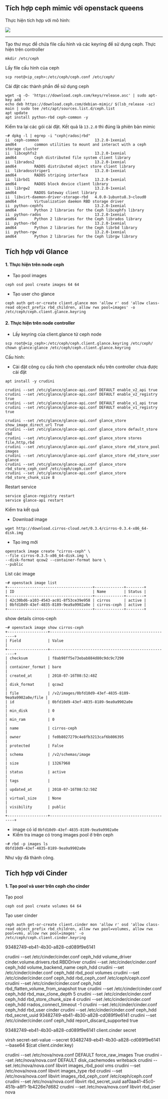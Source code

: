 ## Tích hợp ceph mimic với openstack queens

Thực hiện tích hợp với mô hình:

  ![](../images/integrate_ceph_ops.png)

---

Tạo thư mục để chứa file cấu hình và các keyring để sử dụng ceph. Thực hiện trên controller

```
mkdir /etc/ceph
```

Lấy file cấu hình của ceph

```
scp root@<ip_ceph>:/etc/ceph/ceph.conf /etc/ceph/
```

Cài đặt các thành phần để sử dụng ceph

```
wget -q -O- 'https://download.ceph.com/keys/release.asc' | sudo apt-key add -
echo deb https://download.ceph.com/debian-mimic/ $(lsb_release -sc) main | sudo tee /etc/apt/sources.list.d/ceph.list
apt update
apt install python-rbd ceph-common -y
```

Kiểm tra lại các gói cài đặt. Kết quả là `13.2.0` thì đúng là phiên bản mimic

```
~# dpkg -l | egrep -i "ceph|rados|rbd"
ii  ceph-common                         13.2.0-1xenial                              amd64        common utilities to mount and interact with a ceph storage cluster
ii  libcephfs2                          13.2.0-1xenial                              amd64        Ceph distributed file system client library
ii  librados2                           13.2.0-1xenial                              amd64        RADOS distributed object store client library
ii  libradosstriper1                    13.2.0-1xenial                              amd64        RADOS striping interface
ii  librbd1                             13.2.0-1xenial                              amd64        RADOS block device client library
ii  librgw2                             13.2.0-1xenial                              amd64        RADOS Gateway client library
ii  libvirt-daemon-driver-storage-rbd   4.0.0-1ubuntu8.3~cloud0                     amd64        Virtualization daemon RBD storage driver
ii  python-cephfs                       13.2.0-1xenial                              amd64        Python 2 libraries for the Ceph libcephfs library
ii  python-rados                        13.2.0-1xenial                              amd64        Python 2 libraries for the Ceph librados library
ii  python-rbd                          13.2.0-1xenial                              amd64        Python 2 libraries for the Ceph librbd library
ii  python-rgw                          13.2.0-1xenial                              amd64        Python 2 libraries for the Ceph librgw library
```

## Tích hợp với Glance

#### 1. Thực hiện trên node ceph

- Tạo pool images

```
ceph osd pool create images 64 64
```

- Tạo user cho glance

```
ceph auth get-or-create client.glance mon 'allow r' osd 'allow class-read object_prefix rbd_children, allow rwx pool=images' -o /etc/ceph/ceph.client.glance.keyring
```

#### 2. Thực hiện trên node controller

- Lấy keyring của client.glance từ ceph node

```
scp root@<ip_ceph>:/etc/ceph/ceph.client.glance.keyring /etc/ceph/
chown glance:glance /etc/ceph/ceph.client.glance.keyring
```

Cấu hình:

- Cài đặt công cụ cấu hình cho openstack nếu trên controller chưa được cài đặt

```
apt install -y crudini
```

```
crudini --set /etc/glance/glance-api.conf DEFAULT enable_v2_api true
crudini --set /etc/glance/glance-api.conf DEFAULT enable_v2_registry true
crudini --set /etc/glance/glance-api.conf DEFAULT enable_v1_api true
crudini --set /etc/glance/glance-api.conf DEFAULT enable_v1_registry true

crudini --set /etc/glance/glance-api.conf glance_store show_image_direct_url True
crudini --set /etc/glance/glance-api.conf glance_store default_store rbd
crudini --set /etc/glance/glance-api.conf glance_store stores file,http,rbd
crudini --set /etc/glance/glance-api.conf glance_store rbd_store_pool images
crudini --set /etc/glance/glance-api.conf glance_store rbd_store_user glance
crudini --set /etc/glance/glance-api.conf glance_store rbd_store_ceph_conf /etc/ceph/ceph.conf
crudini --set /etc/glance/glance-api.conf glance_store rbd_store_chunk_size 8
```

Restart service

```
service glance-registry restart
service glance-api restart
```

Kiểm tra kết quả

- Download image

```
wget http://download.cirros-cloud.net/0.3.4/cirros-0.3.4-x86_64-disk.img
```

- Tạo img mới

```
openstack image create "cirros-ceph" \
--file cirros-0.3.5-x86_64-disk.img \
--disk-format qcow2 --container-format bare \
--public
```

List các image

```
~# openstack image list
+--------------------------------------+-------------+--------+
| ID                                   | Name        | Status |
+--------------------------------------+-------------+--------+
| 42c30bd6-a103-4543-ac01-8f53ce39e958 | cirros      | active |
| 0bfd10d9-43ef-4835-8189-9ea9a9902a0e | cirros-ceph | active |
+--------------------------------------+-------------+--------+
```

show details cirros-ceph

```
~# openstack image show cirros-ceph
+------------------+------------------------------------------------------+
| Field            | Value                                                |
+------------------+------------------------------------------------------+
| checksum         | f8ab98ff5e73ebab884d80c9dc9c7290                     |
| container_format | bare                                                 |
| created_at       | 2018-07-16T08:52:48Z                                 |
| disk_format      | qcow2                                                |
| file             | /v2/images/0bfd10d9-43ef-4835-8189-9ea9a9902a0e/file |
| id               | 0bfd10d9-43ef-4835-8189-9ea9a9902a0e                 |
| min_disk         | 0                                                    |
| min_ram          | 0                                                    |
| name             | cirros-ceph                                          |
| owner            | fe0b8027279c4e8fb3213caf6b806395                     |
| protected        | False                                                |
| schema           | /v2/schemas/image                                    |
| size             | 13267968                                             |
| status           | active                                               |
| tags             |                                                      |
| updated_at       | 2018-07-16T08:52:50Z                                 |
| virtual_size     | None                                                 |
| visibility       | public                                               |
+------------------+------------------------------------------------------+
```

- image có id `0bfd10d9-43ef-4835-8189-9ea9a9902a0e`
- Kiểm tra image có trong images pool ở trên ceph

```
~# rbd -p images ls
0bfd10d9-43ef-4835-8189-9ea9a9902a0e
```

Như vậy đã thành công.

## Tích hợp với Cinder

#### 1. Tạo pool và user trên ceph cho cinder

Tạo pool

```
ceph osd pool create volumes 64 64
```

Tạo user cinder

```
ceph auth get-or-create client.cinder mon 'allow r' osd 'allow class-read object_prefix rbd_children, allow rwx pool=volumes, allow rwx pool=vms, allow rwx pool=images' -o /etc/ceph/ceph.client.cinder.keyring
```















93482749-eb41-4b30-a828-cd089f9e6141

crudini --set /etc/cinder/cinder.conf ceph_hdd volume_driver cinder.volume.drivers.rbd.RBDDriver
crudini --set /etc/cinder/cinder.conf ceph_hdd volume_backend_name ceph_hdd
crudini --set /etc/cinder/cinder.conf ceph_hdd rbd_pool volumes
crudini --set /etc/cinder/cinder.conf ceph_hdd rbd_ceph_conf /etc/ceph/ceph.conf
crudini --set /etc/cinder/cinder.conf ceph_hdd rbd_flatten_volume_from_snapshot true
crudini --set /etc/cinder/cinder.conf ceph_hdd rbd_max_clone_depth 5
crudini --set /etc/cinder/cinder.conf ceph_hdd rbd_store_chunk_size 4
crudini --set /etc/cinder/cinder.conf ceph_hdd rrados_connect_timeout -1
crudini --set /etc/cinder/cinder.conf ceph_hdd rbd_user cinder
crudini --set /etc/cinder/cinder.conf ceph_hdd rbd_secret_uuid 93482749-eb41-4b30-a828-cd089f9e6141
crudini --set /etc/cinder/cinder.conf ceph_hdd report_discard_supported true

<secret ephemeral='no' private='no'>
        <uuid>93482749-eb41-4b30-a828-cd089f9e6141</uuid>
        <usage type='ceph'>
                <name>client.cinder secret</name>
        </usage>
</secret>

virsh secret-set-value --secret 93482749-eb41-4b30-a828-cd089f9e6141 --base64 $(cat client.cinder.key)


crudini --set /etc/nova/nova.conf DEFAULT force_raw_images True
crudini --set /etc/nova/nova.conf DEFAULT disk_cachemodes writeback
crudini --set /etc/nova/nova.conf libvirt images_rbd_pool vms
crudini --set /etc/nova/nova.conf libvirt images_type rbd
crudini --set /etc/nova/nova.conf libvirt images_rbd_ceph_conf /etc/ceph/ceph.conf
crudini --set /etc/nova/nova.conf libvirt rbd_secret_uuid aaf0aa41-45c0-451b-a8f1-1b4226e7d682
crudini --set /etc/nova/nova.conf libvirt rbd_user nova